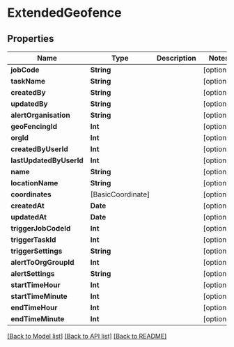 # ExtendedGeofence

## Properties
Name | Type | Description | Notes
------------ | ------------- | ------------- | -------------
**jobCode** | **String** |  | [optional] 
**taskName** | **String** |  | [optional] 
**createdBy** | **String** |  | [optional] 
**updatedBy** | **String** |  | [optional] 
**alertOrganisation** | **String** |  | [optional] 
**geoFencingId** | **Int** |  | [optional] 
**orgId** | **Int** |  | [optional] 
**createdByUserId** | **Int** |  | [optional] 
**lastUpdatedByUserId** | **Int** |  | [optional] 
**name** | **String** |  | [optional] 
**locationName** | **String** |  | [optional] 
**coordinates** | [BasicCoordinate] |  | [optional] 
**createdAt** | **Date** |  | [optional] 
**updatedAt** | **Date** |  | [optional] 
**triggerJobCodeId** | **Int** |  | [optional] 
**triggerTaskId** | **Int** |  | [optional] 
**triggerSettings** | **String** |  | [optional] 
**alertToOrgGroupId** | **Int** |  | [optional] 
**alertSettings** | **String** |  | [optional] 
**startTimeHour** | **Int** |  | [optional] 
**startTimeMinute** | **Int** |  | [optional] 
**endTimeHour** | **Int** |  | [optional] 
**endTimeMinute** | **Int** |  | [optional] 

[[Back to Model list]](../README.md#documentation-for-models) [[Back to API list]](../README.md#documentation-for-api-endpoints) [[Back to README]](../README.md)


